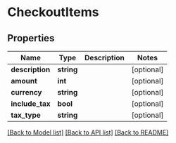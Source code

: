 # CheckoutItems

## Properties
Name | Type | Description | Notes
------------ | ------------- | ------------- | -------------
**description** | **string** |  | [optional] 
**amount** | **int** |  | [optional] 
**currency** | **string** |  | [optional] 
**include_tax** | **bool** |  | [optional] 
**tax_type** | **string** |  | [optional] 

[[Back to Model list]](../../README.md#documentation-for-models) [[Back to API list]](../../README.md#documentation-for-api-endpoints) [[Back to README]](../../README.md)

